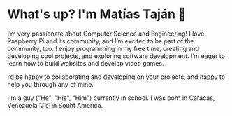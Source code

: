 # What's up? I'm Matías Taján 👋

I’m very passionate about Computer Science and Engineering! I love Raspberry Pi and its community, and I’m excited to be part of the community, too.
I enjoy programming in my free time, creating and developing cool projects, and exploring software development. I’m eager to learn how to build websites and develop video games.

I’d be happy to collaborating and developing on your projects, and happy to help you through any of mine. 

I'm a guy ("He", "His", "Him") currently in school. I was born in Caracas, Venezuela 🇻🇪 in Souht America. 
